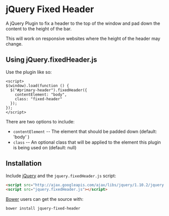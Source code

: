 # jQuery Fixed Header
A jQuery Plugin to fix a header to the top of the window and pad down the content to the height of the bar.

This will work on responsive websites where the height of the header may change.

## Using jQuery.fixedHeader.js
Use the plugin like so:

    <script>
    $(window).load(function () {
      $("#primary-header").fixedHeader({
        contentElement: "body",
        class: "fixed-header"
      });
    });
    </script>

There are two options to include:

* `contentElement` -- The element that should be padded down (default: 'body' )
* `class` -- An optional class that will be applied to the element this plugin is being used on (default: null)

## Installation

Include [jQuery](http://ajax.googleapis.com/ajax/libs/jquery/1.10.2/jquery.min.js) and the `jquery.fixedHeader.js` script:
```html
<script src="http://ajax.googleapis.com/ajax/libs/jquery/1.10.2/jquery.min.js"></script>
<script src="jquery.fixedHeader.js"></script>
```

[Bower](https://github.com/bower/bower) users can get the source with:

```sh
bower install jquery-fixed-header
```
